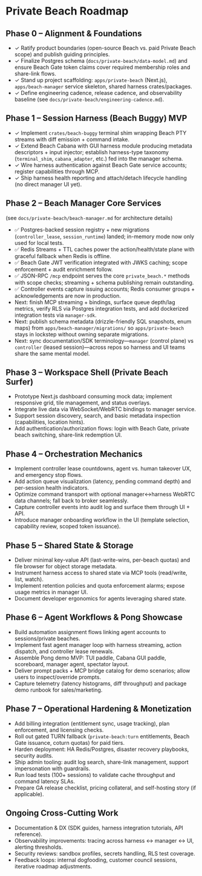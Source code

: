 # Private Beach Roadmap

## Phase 0 – Alignment & Foundations
- ✓ Ratify product boundaries (open-source Beach vs. paid Private Beach scope) and publish guiding principles.
- ✓ Finalize Postgres schema (`docs/private-beach/data-model.md`) and ensure Beach Gate token claims cover required membership roles and share-link flows.
- ✓ Stand up project scaffolding: `apps/private-beach` (Next.js), `apps/beach-manager` service skeleton, shared harness crates/packages.
- ✓ Define engineering cadence, release cadence, and observability baseline (see `docs/private-beach/engineering-cadence.md`).

## Phase 1 – Session Harness (Beach Buggy) MVP
- ✓ Implement `crates/beach-buggy` terminal shim wrapping Beach PTY streams with diff emission + command intake.
- ✓ Extend Beach Cabana with GUI harness module producing metadata descriptors + input injector; establish harness-type taxonomy (`terminal_shim`, `cabana_adapter`, etc.) fed into the manager schema.
- ✓ Wire harness authentication against Beach Gate service accounts; register capabilities through MCP.
- ✓ Ship harness health reporting and attach/detach lifecycle handling (no direct manager UI yet).

## Phase 2 – Beach Manager Core Services
(see `docs/private-beach/beach-manager.md` for architecture details)
- ✅ Postgres-backed session registry + new migrations (`controller_lease`, `session_runtime`) landed; in-memory mode now only used for local tests.
- ✅ Redis Streams + TTL caches power the action/health/state plane with graceful fallback when Redis is offline.
- ✅ Beach Gate JWT verification integrated with JWKS caching; scope enforcement + audit enrichment follow.
- ✅ JSON-RPC `/mcp` endpoint serves the core `private_beach.*` methods with scope checks; streaming + schema publishing remain outstanding.
- ✅ Controller events capture issuing accounts; Redis consumer groups + acknowledgements are now in production.
- Next: finish MCP streaming + bindings, surface queue depth/lag metrics, verify RLS via Postgres integration tests, and add dockerized integration tests via `manager-sdk`.
- Next: publish schema metadata (drizzle-friendly SQL snapshots, enum maps) from `apps/beach-manager/migrations/` so `apps/private-beach` stays in lockstep without owning separate migrations.
- Next: sync documentation/SDK terminology—`manager` (control plane) vs `controller` (leased session)—across repos so harness and UI teams share the same mental model.

## Phase 3 – Workspace Shell (Private Beach Surfer)
- Prototype Next.js dashboard consuming mock data; implement responsive grid, tile management, and status overlays.
- Integrate live data via WebSocket/WebRTC bindings to manager service.
- Support session discovery, search, and basic metadata inspection (capabilities, location hints).
- Add authentication/authorization flows: login with Beach Gate, private beach switching, share-link redemption UI.

## Phase 4 – Orchestration Mechanics
- Implement controller lease countdowns, agent vs. human takeover UX, and emergency stop flows.
- Add action queue visualization (latency, pending command depth) and per-session health indicators.
- Optimize command transport with optional manager↔harness WebRTC data channels; fall back to broker seamlessly.
- Capture controller events into audit log and surface them through UI + API.
- Introduce manager onboarding workflow in the UI (template selection, capability review, scoped token issuance).

## Phase 5 – Shared State & Storage
- Deliver minimal key-value API (last-write-wins, per-beach quotas) and file browser for object storage metadata.
- Instrument harness access to shared state via MCP tools (read/write, list, watch).
- Implement retention policies and quota enforcement alarms; expose usage metrics in manager UI.
- Document developer ergonomics for agents leveraging shared state.

## Phase 6 – Agent Workflows & Pong Showcase
- Build automation assignment flows linking agent accounts to sessions/private beaches.
- Implement fast agent manager loop with harness streaming, action dispatch, and controller lease renewals.
- Assemble Pong demo MVP: TUI paddle, Cabana GUI paddle, scoreboard, manager agent, spectator layout.
- Deliver prompt packs + MCP bridge catalog for demo scenarios; allow users to inspect/override prompts.
- Capture telemetry (latency histograms, diff throughput) and package demo runbook for sales/marketing.

## Phase 7 – Operational Hardening & Monetization
- Add billing integration (entitlement sync, usage tracking), plan enforcement, and licensing checks.
- Roll out gated TURN fallback (`private-beach:turn` entitlements, Beach Gate issuance, coturn quotas) for paid tiers.
- Harden deployment: HA Redis/Postgres, disaster recovery playbooks, security audits.
- Ship admin tooling: audit log search, share-link management, support impersonation with guardrails.
- Run load tests (100+ sessions) to validate cache throughput and command latency SLAs.
- Prepare GA release checklist, pricing collateral, and self-hosting story (if applicable).

## Ongoing Cross-Cutting Work
- Documentation & DX (SDK guides, harness integration tutorials, API reference).
- Observability improvements: tracing across harness ↔ manager ↔ UI, alerting thresholds.
- Security reviews: sandbox profiles, secrets handling, RLS test coverage.
- Feedback loops: internal dogfooding, customer council sessions, iterative roadmap adjustments.
